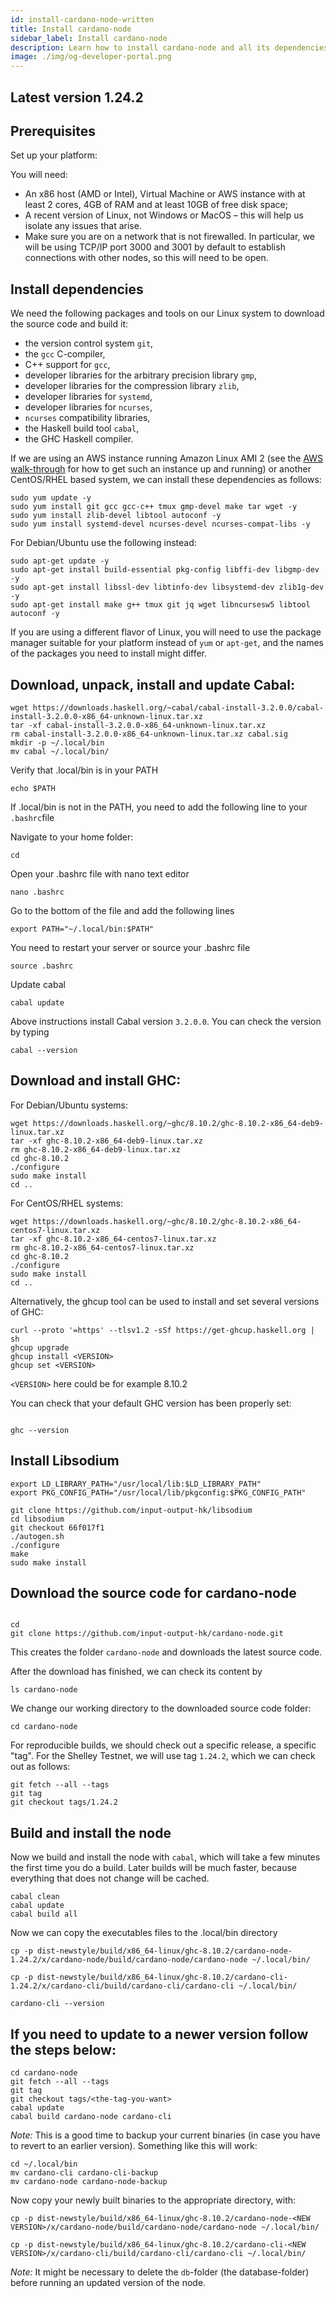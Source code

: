 ```yaml
---
id: install-cardano-node-written
title: Install cardano-node
sidebar_label: Install cardano-node
description: Learn how to install cardano-node and all its dependencies.
image: ./img/og-developer-portal.png
---
```


## Latest version 1.24.2

## Prerequisites

Set up your platform:

You will need:

* An x86 host \(AMD or Intel\), Virtual Machine or AWS instance with at least 2 cores, 4GB of RAM and at least 10GB of free disk space;
* A recent version of Linux, not Windows or MacOS – this will help us isolate any issues that arise.
* Make sure you are on a network that is not firewalled. In particular, we will be using TCP/IP port 3000 and 3001 by default to establish connections with other nodes, so this will need to be open.

## Install dependencies

We need the following packages and tools on our Linux system to download the source code and build it:

* the version control system `git`,
* the `gcc` C-compiler,
* C++ support for `gcc`,
* developer libraries for the arbitrary precision library `gmp`,
* developer libraries for the compression library `zlib`,
* developer libraries for `systemd`,
* developer libraries for `ncurses`,
* `ncurses` compatibility libraries,
* the Haskell build tool `cabal`,
* the GHC Haskell compiler.

If we are using an AWS instance running Amazon Linux AMI 2 \(see the [AWS walk-through](../lesson-1/setup-a-server-on-aws.md) for how to get such an instance up and running\) or another CentOS/RHEL based system, we can install these dependencies as follows:

```text
sudo yum update -y
sudo yum install git gcc gcc-c++ tmux gmp-devel make tar wget -y
sudo yum install zlib-devel libtool autoconf -y
sudo yum install systemd-devel ncurses-devel ncurses-compat-libs -y
```

For Debian/Ubuntu use the following instead:

```text
sudo apt-get update -y
sudo apt-get install build-essential pkg-config libffi-dev libgmp-dev -y
sudo apt-get install libssl-dev libtinfo-dev libsystemd-dev zlib1g-dev -y
sudo apt-get install make g++ tmux git jq wget libncursesw5 libtool autoconf -y
```

If you are using a different flavor of Linux, you will need to use the package manager suitable for your platform instead of `yum` or `apt-get`, and the names of the packages you need to install might differ.

## Download, unpack, install and update Cabal:

```text
wget https://downloads.haskell.org/~cabal/cabal-install-3.2.0.0/cabal-install-3.2.0.0-x86_64-unknown-linux.tar.xz
tar -xf cabal-install-3.2.0.0-x86_64-unknown-linux.tar.xz
rm cabal-install-3.2.0.0-x86_64-unknown-linux.tar.xz cabal.sig
mkdir -p ~/.local/bin
mv cabal ~/.local/bin/
```

Verify that .local/bin is in your PATH

```text
echo $PATH
```

If .local/bin is not in the PATH, you need to add the following line to your `.bashrc`file

Navigate to your home folder:

```text
cd
```

Open your .bashrc file with nano text editor

```text
nano .bashrc
```

Go to the bottom of the file and add the following lines

```text
export PATH="~/.local/bin:$PATH"
```

You need to restart your server or source your .bashrc file

```text
source .bashrc
```

Update cabal

```text
cabal update
```

Above instructions install Cabal version `3.2.0.0`. You can check the version by typing

```text
cabal --version
```

## Download and install GHC:

For Debian/Ubuntu systems:

```text
wget https://downloads.haskell.org/~ghc/8.10.2/ghc-8.10.2-x86_64-deb9-linux.tar.xz
tar -xf ghc-8.10.2-x86_64-deb9-linux.tar.xz
rm ghc-8.10.2-x86_64-deb9-linux.tar.xz
cd ghc-8.10.2
./configure
sudo make install
cd ..
```

For CentOS/RHEL systems:

```text
wget https://downloads.haskell.org/~ghc/8.10.2/ghc-8.10.2-x86_64-centos7-linux.tar.xz
tar -xf ghc-8.10.2-x86_64-centos7-linux.tar.xz
rm ghc-8.10.2-x86_64-centos7-linux.tar.xz
cd ghc-8.10.2
./configure
sudo make install
cd ..
```

Alternatively, the ghcup tool can be used to install and set several versions of GHC:

```text
curl --proto '=https' --tlsv1.2 -sSf https://get-ghcup.haskell.org | sh
ghcup upgrade
ghcup install <VERSION>
ghcup set <VERSION>
```
`<VERSION>` here could be for example 8.10.2

You can check that your default GHC version has been properly set:

```text

ghc --version
```

## Install Libsodium

```text
export LD_LIBRARY_PATH="/usr/local/lib:$LD_LIBRARY_PATH"
export PKG_CONFIG_PATH="/usr/local/lib/pkgconfig:$PKG_CONFIG_PATH"

git clone https://github.com/input-output-hk/libsodium
cd libsodium
git checkout 66f017f1
./autogen.sh
./configure
make
sudo make install
```

## Download the source code for cardano-node


```text

cd
git clone https://github.com/input-output-hk/cardano-node.git

```


This creates the folder `cardano-node` and downloads the latest source code.

After the download has finished, we can check its content by

```text
ls cardano-node
```

We change our working directory to the downloaded source code folder:

```text
cd cardano-node
```

For reproducible builds, we should check out a specific release, a specific "tag". For the Shelley Testnet, we will use tag `1.24.2`, which we can check out as follows:

```text
git fetch --all --tags
git tag
git checkout tags/1.24.2
```

## Build and install the node

Now we build and install the node with `cabal`, which will take a few minutes the first time you do a build. Later builds will be much faster, because everything that does not change will be cached.

```text
cabal clean
cabal update
cabal build all
```

Now we can copy the executables files to the .local/bin directory

```text
cp -p dist-newstyle/build/x86_64-linux/ghc-8.10.2/cardano-node-1.24.2/x/cardano-node/build/cardano-node/cardano-node ~/.local/bin/
```

```text
cp -p dist-newstyle/build/x86_64-linux/ghc-8.10.2/cardano-cli-1.24.2/x/cardano-cli/build/cardano-cli/cardano-cli ~/.local/bin/
```

```text
cardano-cli --version
```


## If you need to update to a newer version follow the steps below:

```text
cd cardano-node
git fetch --all --tags
git tag
git checkout tags/<the-tag-you-want>
cabal update
cabal build cardano-node cardano-cli
```
_Note:_ This is a good time to backup your current binaries (in case you have to revert to an earlier version). Something like this will work:
```text
cd ~/.local/bin
mv cardano-cli cardano-cli-backup
mv cardano-node cardano-node-backup
```
Now copy your newly built binaries to the appropriate directory, with:
```text
cp -p dist-newstyle/build/x86_64-linux/ghc-8.10.2/cardano-node-<NEW VERSION>/x/cardano-node/build/cardano-node/cardano-node ~/.local/bin/

cp -p dist-newstyle/build/x86_64-linux/ghc-8.10.2/cardano-cli-<NEW VERSION>/x/cardano-cli/build/cardano-cli/cardano-cli ~/.local/bin/
```

_Note:_ It might be necessary to delete the `db`-folder \(the database-folder\) before running an updated version of the node.
